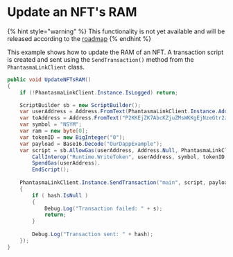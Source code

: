 # Update an NFT's RAM

{% hint style="warning" %}
This functionality is not yet available and will be released according to the [roadmap](https://phantasma.info/blockchain#roadmap)
{% endhint %}

This example shows how to update the RAM of an NFT. A transaction script is created and sent using the `SendTransaction()` method from the `PhantasmaLinkClient` class.

```csharp
public void UpdateNFTsRAM()
{
    if (!PhantasmaLinkClient.Instance.IsLogged) return;

    ScriptBuilder sb = new ScriptBuilder();
    var userAddress = Address.FromText(PhantasmaLinkClient.Instance.Address);
    var toAddress = Address.FromText("P2KKEjZK7AbcKZjuZMsWKKgEjNzeGtr2zBiV7qYJHxNXvUa");
    var symbol = "NSYM";
    var ram = new byte[0];
    var tokenID = new BigInteger("0");
    var payload = Base16.Decode("OurDappExample");
    var script = sb.AllowGas(userAddress, Address.Null, PhantasmaLinkClient.Instance.GasPrice, PhantasmaLinkClient.Instance.GasLimit ).
        CallInterop("Runtime.WriteToken", userAddress, symbol, tokenID, ram).
        SpendGas(userAddress).
        EndScript();
    
    PhantasmaLinkClient.Instance.SendTransaction("main", script, payload, (hash, s) =>
    {
        if ( hash.IsNull )
        {
            Debug.Log("Transaction failed: " + s);
            return;
        }
        
        Debug.Log("Transaction sent: " + hash);
    });
}
```
